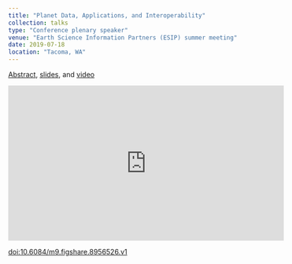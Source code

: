 ```yaml
---
title: "Planet Data, Applications, and Interoperability"
collection: talks
type: "Conference plenary speaker"
venue: "Earth Science Information Partners (ESIP) summer meeting"
date: 2019-07-18
location: "Tacoma, WA"
---
```


[Abstract](https://esip.figshare.com/articles/presentation/Planet_data_Applications_and_Interoperability/8956526), [slides](https://esip.figshare.com/ndownloader/files/16376078), and [video](https://youtu.be/Y-Pl3d0cHhY?t=5458)

<iframe width="560" height="315" src="https://www.youtube-nocookie.com/embed/Y-Pl3d0cHhY?start=5458" title="YouTube video player" frameborder="0" allow="accelerometer; autoplay; clipboard-write; encrypted-media; gyroscope; picture-in-picture" allowfullscreen></iframe>

[doi:10.6084/m9.figshare.8956526.v1](https://doi.org/10.6084/m9.figshare.8956526.v1)

